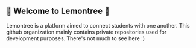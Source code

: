 ## 🍋 Welcome to Lemontree 🌳

Lemontree is a platform aimed to connect students with one another. This github organization mainly contains private repositories used for development purposes. There's not much to see here :)
